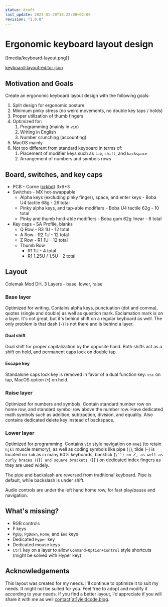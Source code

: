 ```yaml
---
status: draft
last_update: 2023-01-20T18:22:00+02:00
revision: "1.0.0"
---
```


# Ergonomic keyboard layout design
[[media/keyboard-layout.png]]

[keyboard-layout-editor json](media/keyboard-layout.json)

## Motivation and Goals
Create an ergonomic keyboard layout design with the following goals:

1. Split design for ergonomic posture
2. Minimum pinky stress (no weird movements, no double key taps / holds)
3. Proper utilization of thumb fingers
4. Optimized for:
    1. Programming (mainly in `vim`)
    2. Writing in English
    3. Number crunching (accounting)
5. MacOS mainly
6. Not too different from standard keyboard in terms of:
    1. Placement of modifier keys such as `tab`, `shift`, and `backspace`
    2. Arrangement of numbers and symbols rows

## Board, switches, and key caps
* PCB - Corne ([crkbd](https://github.com/foostan/crkbd)) 3x6+3
* Switches - MX hot-swappable
    * Alpha keys (excluding pinky finger), space, and enter keys - Boba U4 tactile 68g - 26 total
    * Pinky alpha keys, and tap-able modifiers - Boba U4 tactile 62g - 10 total
    * Pinky and thumb hold-able modifiers - Boba gum 62g linear - 6 total
* Key caps - SA Profile, blanks
    * Q Row - R3 1U - 12 total
    * A Row - R2 1U - 12 total
    * Z Row - R1 1U - 12 total
    * Thumb Row
        * R1 1U - 4 total
        * R1 1.25U / 1.5U - 2 total

## Layout
Colemak Mod DH. 3 Layers - base, lower, raise

### Base layer
Optimized for writing. Contains alpha keys, punctuation (dot and comma), quotes (single and double) as well as question
mark. Exclamation mark is on a layer. It's not great, but it's behind shift on a regular keyboard as well.
The only problem is that dash (`-`) is not there and is behind a layer.

#### Dual shift
Dual shift for proper capitalization by the opposite hand. Both shifts act as a shift on hold, and permanent caps lock
on double tap.

#### Escape key
Standalone caps lock key is removed in favor of a dual function key: `esc` on tap, MacOS option (`⌥`) on hold.

### Raise layer
Optimized for numbers and symbols. Contain standard number row on home row, and standard symbol row above the number
row. Have dedicated math symbols such as addition, subtraction, division, and equality. Also contains dedicated delete
key instead of backspace.

### Lower layer
Optimized for programming. Contains `vim` style navigation on `mnei` (to retain `hjkl` muscle memory), as well as coding
symbols like pipe (`|`), tilde (`~`) is located on `tab` as in many 60% keyboards, backtick (`\``) on `Z`, as well as curly braces (`{}`) and square brackets
(`[]`) on dedicated index fingers as they are used widely.

The pipe and backslash are reversed from traditional keyboard. Pipe is default, while backslash is under shift.

Audio controls are under the left hand home row, for fast play/pause and navigation.

## What's missing?
* RGB controls
* F keys
* `PgUp`, `PgDown`, `Home`, and `End` keys
* Dedicated `Hyper` key
* Dedicated mouse keys
* `Ctrl` key on a layer to allow `Command+Option+Control` style shortcuts (might be solved with Hyper key)

## Acknowledgements
This layout was created for my needs. I'll continue to optimize it to suit my needs. It might not be suited for you.
Feel free to adopt and modify it according to your needs. If you find a better layout, I'd appreciate if you will share it
with me as well [contact[at]yieldcode.blog](mailto:contact@yieldcode.blog).

